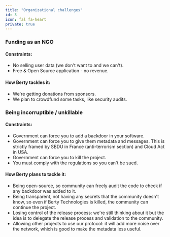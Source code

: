 ```yaml
---
title: "Organizational challenges"
id: 3
icon: fal fa-heart
private: true
---
```



### Funding as an NGO

#### Constraints:

* No selling user data (we don't want to and we can't).
* Free & Open Source application - no revenue.

#### How Berty tackles it:

* We're getting donations from sponsors.
* We plan to crowdfund some tasks, like security audits.

### Being incorruptible / unkillable

#### Constraints:

* Government can force you to add a backdoor in your software.
* Government can force you to give them metadata and messages. This is strictly framed by SBDU in France (anti-terrorism section) and Cloud Act in USA.
* Government can force you to kill the project.
* You must comply with the regulations so you can't be sued.

#### How Berty plans to tackle it:

* Being open-source, so community can freely audit the code to check if any backdoor was added to it.
* Being transparent, not having any secrets that the community doesn't know, so even if Berty Technologies is killed, the community can continue the project.
* Losing control of the release process: we're still thinking about it but the idea is to delegate the release process and validation to the community.
* Allowing other projects to use our protocol: it will add more noise over the network, which is good to make the metadata less useful.